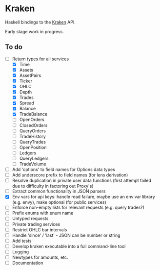 # Kraken

Haskell bindings to the [Kraken](https://www.kraken.com/en-us/help/api) API. 

Early stage work in progress.

## To do

* [ ] Return types for all services
  * [X] Time
  * [X] Assets
  * [X] AssetPairs
  * [X] Ticker
  * [X] OHLC
  * [X] Depth
  * [X] Trades
  * [X] Spread
  * [X] Balance
  * [X] TradeBalance
  * [ ] OpenOrders
  * [ ] ClosedOrders
  * [ ] QueryOrders
  * [ ] TradeHistory
  * [ ] QueryTrades
  * [ ] OpenPosition
  * [ ] Ledgers
  * [ ] QueryLedgers
  * [ ] TradeVolume
* [ ] Add 'options' to field names for Options data types
* [ ] Add underscore prefix to field names (for lens derivation)
* [ ] Resolve duplication in private user data functions (first attempt failed due to difficulty in factoring out Proxy's)
* [ ] Extract common functionality in JSON parsers
* [X] Env vars for api keys: handle read failure, maybe use an env var library (e.g. envy), make optional (for public services)
* [ ] Enforce non-empty lists for relevant requests (e.g. query trades?)
* [ ] Prefix enums with enum name
* [ ] Untyped requests
* [ ] Private trading services
* [ ] Restrict OHLC bar intervals
* [ ] Handle 'since' / 'last' - JSON can be number or string
* [ ] Add tests
* [ ] Develop kraken executable into a full command-line tool
* [ ] Logging
* [ ] Newtypes for amounts, etc.
* [ ] Documentation
